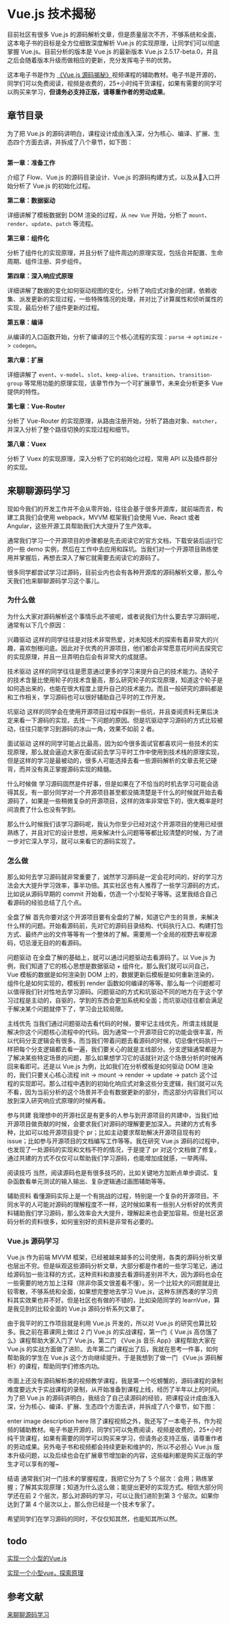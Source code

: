 # Vue.js 技术揭秘

目前社区有很多 Vue.js 的源码解析文章，但是质量层次不齐，不够系统和全面，这本电子书的目标是全方位细致深度解析 Vue.js 的实现原理，让同学们可以彻底掌握 Vue.js。目前分析的版本是 Vue.js 的最新版本 Vue.js 2.5.17-beta.0，并且之后会随着版本升级而做相应的更新，充分发挥电子书的优势。

这本电子书是作为 [《Vue.js 源码揭秘》](http://coding.imooc.com/class/228.html)视频课程的辅助教材。电子书是开源的，同学们可以免费阅读，视频是收费的，25+小时纯干货课程，如果有需要的同学可以购买来学习，**但请务必支持正版，请尊重作者的劳动成果**。

## 章节目录

为了把 Vue.js 的源码讲明白，课程设计成由浅入深，分为核心、编译、扩展、生态四个方面去讲，并拆成了八个章节，如下图：

<img :src="$withBase('/assets/mind.png')">

**第一章：准备工作**

介绍了 Flow、Vue.js 的源码目录设计、Vue.js 的源码构建方式，以及从入口开始分析了 Vue.js 的初始化过程。

**第二章：数据驱动**

详细讲解了模板数据到 DOM 渲染的过程，从 `new Vue` 开始，分析了 `mount`、`render`、`update`、`patch` 等流程。

**第三章：组件化**

分析了组件化的实现原理，并且分析了组件周边的原理实现，包括合并配置、生命周期、组件注册、异步组件。

**第四章：深入响应式原理**

详细讲解了数据的变化如何驱动视图的变化，分析了响应式对象的创建，依赖收集、派发更新的实现过程，一些特殊情况的处理，并对比了计算属性和侦听属性的实现，最后分析了组件更新的过程。

**第五章：编译**

从编译的入口函数开始，分析了编译的三个核心流程的实现：`parse` -> `optimize` -> `codegen`。

**第六章：扩展**

详细讲解了 `event`、`v-model`、`slot`、`keep-alive`、`transition`、`transition-group` 等常用功能的原理实现，该章节作为一个可扩展章节，未来会分析更多 Vue 提供的特性。

**第七章：Vue-Router**

分析了 Vue-Router 的实现原理，从路由注册开始，分析了路由对象、`matcher`，并深入分析了整个路径切换的实现过程和细节。

**第八章：Vuex**

分析了 Vuex 的实现原理，深入分析了它的初始化过程，常用 API 以及插件部分的实现。




## 来聊聊源码学习
现如今我们的开发工作并不会从零开始，往往会基于很多开源库，就前端而言，构建工具我们会使用 webpack，MVVM 框架我们会使用 Vue、React 或者 Angular，这些开源工具帮助我们大大提升了生产效率。

通常我们学习一个开源项目的步骤都是先去阅读它的官方文档，下载安装后运行它的一些 demo 实例，然后在工作中去应用和踩坑。当我们对一个开源项目熟练使用并掌握后，再想去深入了解它就需要去阅读它的源码了。

很多同学都尝试学习过源码，目前业内也会有各种开源库的源码解析文章，那么今天我们也来聊聊源码学习这个事儿。

### 为什么做
为什么大家对源码解析这个事情乐此不彼呢，或者说我们为什么要去学习源码呢，通常有以下几个原因：

兴趣驱动
这样的同学往往是对技术非常热爱，对未知技术的探索有着非常大的兴趣，喜欢刨根问底。因此对于优秀的开源项目，他们都会非常愿意花时间去探究它的实现原理，并且一旦弄明白后会有非常大的成就感。

技术驱动
这样的同学往往是愿意通过更多的学习来提升自己的技术能力。造轮子的技术含量比使用轮子的技术含量高，那么研究轮子的实现原理，知道这个轮子是如何造出来的，也能在很大程度上提升自己的技术能力。而且一般研究的源码都是和工作相关，学习源码也可以很好辅助自己平时的工作开发。

坑驱动
这样的同学会在使用开源项目过程中踩到一些坑，并且查阅资料无果后决定来看一下源码的实现，去找一下问题的原因。但是坑驱动学习源码的方式比较被动，往往只能学习到源码的冰山一角，效果不如前 2 者。

面试驱动
这样的同学可能占比最高，因为如今很多面试官都喜欢问一些技术的实现原理，那么就会逼迫大家在面试前去学习平时工作中使用到技术栈的原理实现，但是这样的学习是最被动的，很多人可能选择去看一些源码解析的文章去死记硬背，而并没有真正掌握源码实现的精髓。

什么时候做
学习源码固然是件好事，但是如果在了不恰当的时机去学习可能会适得其反。有一部分同学对一个开源项目甚至都没搞清楚是干什么的时候就开始去看源码了，如果是一些稍微复杂的开源项目，这样的效率非常低下的，很大概率是时间浪费了什么也没有学到。

那么什么时候我们该学习源码呢，我认为你至少已经对这个开源项目的使用已经很熟练了，并且对它的设计思想，用来解决什么问题等等都比较清楚的时候，为了进一步对它深入学习，就可以来看它的源码实现了。

### 怎么做
那么如何去学习源码就非常重要了，诚然学习源码是一定会花时间的，好的学习方法会大大提升学习效率，事半功倍。其实社区也有人推荐了一些学习源码的方式，比如说从源码早期的 commit 开始看，仿造一个小型轮子等等。这里我结合自己看源码的经验总结了几个点。

全盘了解
首先你要对这个开源项目要有全盘的了解，知道它产生的背景，来解决什么样的问题。开始看源码前，先对它的源码目录结构、代码执行入口、构建打包方式、最终产出的文件等等有一个整体的了解。需要用一个全局的视野去审视源码，切忌漫无目的的看源码。

问题驱动
在全盘了解的基础上，就可以通过问题驱动去看源码了。以 Vue.js 为例，我们知道了它的核心思想是数据驱动 + 组件化，那么我们就可以问自己，Vue 模板的数据是如何渲染到 DOM 上的，数据更新后模板是如何重新渲染的，组件化是如何实现的，模板到 render 函数如何编译的等等。那么每一个问题都可以值得我们针对性地去学习源码。问题驱动的方式和坑驱动不同的地方在于这个学习过程是主动的，自驱的，学到的东西会更加系统和全面；而坑驱动往往都会满足于解决某个问题就停下了，学习会比较局限。

主线优先
当我们通过问题驱动去看代码的时候，要牢记主线优先，所谓主线就是解决你这个问题核心流程中的代码。因为通常一个开源项目它的功能会很丰富，所以代码分支逻辑会有很多。而当我们带着问题去看源码的时候，切忌像代码执行一样把每个分支逻辑都去看一遍，我们要关心的就是主线部分。分支逻辑通常都是为了解决某些特定场景的问题，那么如果想学习它的话就针对这个场景分析的时候再回来看即可。还是以 Vue.js 为例，比如我们在分析模板是如何驱动 DOM 渲染的，我们只要关心核心流程 init -> mount -> render -> update -> patch 这个过程的实现即可。那么过程中遇到的初始化响应式对象这些分支逻辑，我们就可以先不看，因为当前分析的这个场景并不会有数据更新的部分，而这部分内容我们可以放到深入研究响应式原理的时候再看。

参与共建
我理想中的开源社区是有更多的人参与到开源项目的共建中，当我们给开源项目做贡献的时候，会要求我们对源码的理解要更加深入。共建的方式有多种，比如可以给开源项目提个 pr；比如主动要求帮助解决开源项目现有的 issue；比如参与开源项目的文档编写工作等等。我在研究 Vue.js 源码的过程中，也发现了一处源码的实现和文档不符的情况，于是提了 pr 对这个文档做了修复。通过共建的方式不仅仅可以帮助我们学习源码，也能增加成就感，一举两得。

阅读技巧
当然，阅读源码也是有很多技巧的，比如关键地方加断点单步调试、复杂函数看单元测试的输入输出、复杂逻辑通过画图辅助等等。

辅助资料
看懂源码实际上是一个有挑战的过程，特别是一个复杂的开源项目。不同水平的人可能对源码的理解程度不一样，这时候如果有一些别人分析好的优秀资料辅助我们学习源码，那么效率会大大提升，理解起来也会更加容易。但是社区源码分析的资料很多，如何鉴别好的资料是非常有必要的。

### Vue.js 源码学习
Vue.js 作为前端 MVVM 框架，已经被越来越多的公司使用，各类的源码分析文章也层出不穷。但是纵观这些源码分析文章，大部分都是作者的一些学习笔记，通过给源码加一些注释的方式，这种资料和直接去看源码差别并不大，因为源码也会在一些需要的地方加上注释（除非你英文很差看不懂）。另一个比较大的问题就是比较零散，不够系统和全面，如果想完整地去学习 Vue.js，这种东拼西凑的学习资料其实效果也并不好。但是社区也有做的不错的，比如染陌同学的 learnVue，算是我见到的比较全面的 Vue.js 源码分析系列文章了。

由于我平时的工作项目就是利用 Vue.js 开发的，所以对 Vue.js 的研究也算比较多。我之前在慕课网上做过 2 门 Vue.js 的实战课程，第一门《 Vue.js 高仿饿了么》课程帮助大家入门了 Vue.js，第二门 《Vue.js 音乐 App》课程帮助大家在 Vue.js 的实战方面做了进阶。去年第二门课程出了后，我就在思考一件事，如何帮助我的学生在 Vue.js 这个方向继续提升。于是我想到了做一门 《Vue.js 源码解析》的课程，帮助同学们修炼内功。

市面上还没有源码解析类的视频教学课程，我是第一个吃螃蟹的，源码课程的录制难度要远大于实战课程的录制，从开始准备到课程上线，经历了半年以上的时间。为了把 Vue.js 的源码讲明白，我结合了自己读源码的经验，把课程设计成由浅入深，分为核心、编译、扩展、生态四个方面去讲，并拆成了八个章节，如下图：

enter image description here
除了课程视频之外，我还写了一本电子书，作为视频的辅助教材。电子书是开源的，同学们可以免费阅读，视频是收费的，25+小时纯干货课程，如果有需要的同学可以购买来学习，但请务必支持正版，请尊重作者的劳动成果。另外电子书和视频都会持续更新和维护的，所以不必担心 Vue.js 版本升级问题，以及后续也会在扩展章节增加新的内容，这些福利都是购买正版的学生才可以享有的喔~

结语
通常我们对一门技术的掌握程度，我把它分为了 5 个层次：会用；熟练掌握；了解其实现原理；知道为什么这么做；能提出更好的实现方式。相信大部分同学还在前 2 个层次，那么对源码的学习，可以让我们进阶到第 3 个层次。如果你达到了第 4 个层次以上，那么你已经是一个技术专家了。

希望同学们在学习源码的同时，不仅仅知其然，也能知其所以然。

## todo
[实现一个小型的Vue.js](https://javascript.ctolib.com/dora-zc-miniature-vue.html#articleHeader10)

[实现一个小型vue，探索原理](https://www.jianshu.com/p/8991f20e7746)
## 参考文献
[来聊聊源码学习](https://juejin.im/post/5b18d2d7f265da6e410e0e20#heading-3)